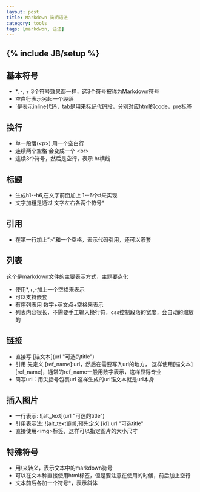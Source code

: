```yaml
---
layout: post
title: Markdown 简明语法
category: tools
tags: [markdwon, 语法]
---
```

{% include JB/setup %}
----
## 基本符号
- \*, -, + 3个符号效果都一样，这3个符号被称为Markdown符号
- 空白行表示另起一个段落
- \`是表示inline代码，tab是用来标记代码段，分别对应html的code，pre标签

## 换行
- 单一段落(&lt;p>) 用一个空白行
- 连续两个空格 会变成一个 &lt;br>
- 连续3个符号，然后是空行，表示 hr横线

## 标题
- 生成h1--h6,在文字前面加上 1--6个#来实现
- 文字加粗是通过 文字左右各两个符号*

## 引用
- 在第一行加上“>”和一个空格，表示代码引用，还可以嵌套

## 列表
这个是markdown文件的主要表示方式，主题要点化
- 使用*,+,-加上一个空格来表示
- 可以支持嵌套
- 有序列表用 数字+英文点+空格来表示
- 列表内容很长，不需要手工输入换行符，css控制段落的宽度，会自动的缩放的

## 链接
- 直接写 \[锚文本](url "可选的title")
- 引用 先定义 [ref_name]:url，然后在需要写入url的地方， 这样使用[锚文本][ref_name]，通常的ref_name一般用数字表示，这样显得专业
- 简写url：用尖括号包裹url
这样生成的url锚文本就是url本身

## 插入图片
- 一行表示: !\[alt_text](url "可选的title")
- 引用表示法: ![alt_text][id],预先定义 [id]:url "可选title"
- 直接使用&lt;img>标签，这样可以指定图片的大小尺寸

## 特殊符号
- 用\\来转义，表示文本中的markdown符号
- 可以在文本种直接使用html标签，但是要注意在使用的时候，前后加上空行
- 文本前后各加一个符号*，表示斜体
